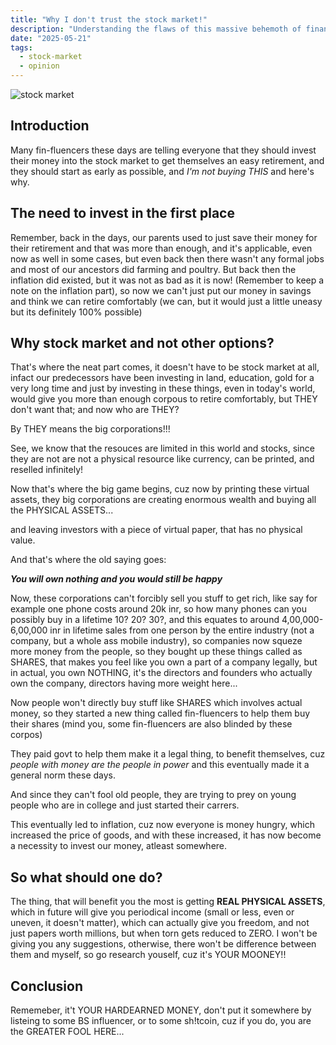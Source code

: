 ```yaml
---
title: "Why I don't trust the stock market!"
description: "Understanding the flaws of this massive behemoth of financial tool that benefits the wealthy and those who holds command of the system, while undermining the rights of those who not."
date: "2025-05-21"
tags:
  - stock-market
  - opinion
---
```


![stock market](https://bsmedia.business-standard.com/_media/bs/img/article/2024-10/24/full/1729759890-9331.jpg)

## Introduction

Many fin-fluencers these days are telling everyone that they should invest their money into the stock market to get themselves an easy retirement, and they should start as early as possible, and _I'm not buying THIS_ and here's why.

## The need to invest in the first place

Remember, back in the days, our parents used to just save their money for their retirement and that was more than enough, and it's applicable, even now as well in some cases, but even back then there wasn't any formal jobs and most of our ancestors did farming and poultry. But back then the inflation did existed, but it was not as bad as it is now! (Remember to keep a note on the inflation part), so now we can't just put our money in savings and think we can retire comfortably (we can, but it would just a little uneasy but its definitely 100% possible)

## Why stock market and not other options?

That's where the neat part comes, it doesn't have to be stock market at all, infact our predecessors have been investing in land, education, gold for a very long time and just by investing in these things, even in today's world, would give you more than enough corpous to retire comfortably, but THEY don't want that; and now who are THEY?

By THEY means the big corporations!!!

See, we know that the resouces are limited in this world and stocks, since they are not are not a physical resource like currency, can be printed, and reselled infinitely!

Now that's where the big game begins, cuz now by printing these virtual assets, they big corporations are creating enormous wealth and buying all the PHYSICAL ASSETS...

and leaving investors with a piece of virtual paper, that has no physical value.

And that's where the old saying goes:

**_You will own nothing and you would still be happy_**


Now, these corporations can't forcibly sell you stuff to get rich, like say for example one phone costs around 20k inr, so how many phones can you possibly buy in a lifetime 10? 20? 30?, and this equates to around 4,00,000-6,00,000 inr in lifetime sales from one person by the entire industry (not a company, but a whole ass mobile industry), so companies now squeze more money from the people, so they bought up these things called as SHARES, that makes you feel like you own a part of a company legally, but in actual, you own NOTHING, it's the directors and founders who actually own the company, directors having more weight here...

Now people won't directly buy stuff like SHARES which involves actual money, so they started a new thing called fin-fluencers to help them buy their shares (mind you, some fin-fluencers are also blinded by these corpos)

They paid govt to help them make it a legal thing, to benefit themselves, cuz _people with money are the people in power_ and this eventually made it a general norm these days.

And since they can't fool old people, they are trying to prey on young people who are in college and just started their carrers.


This eventually led to inflation, cuz now everyone is money hungry, which increased the price of goods, and with these increased, it has now become a necessity to invest our money, atleast somewhere.

## So what should one do?

The thing, that will benefit you the most is getting **REAL PHYSICAL ASSETS**, which in future will give you periodical income (small or less, even or uneven, it doesn't matter), which can actually give you freedom, and not just papers worth millions, but when torn gets reduced to ZERO. I won't be giving you any suggestions, otherwise, there won't be difference between them and myself, so go research youself, cuz it's YOUR MOONEY!!


## Conclusion

Rememeber, it't YOUR HARDEARNED MONEY, don't put it somewhere by listeing to some BS influencer, or to some sh!tcoin, cuz if you do, you are the GREATER FOOL HERE...